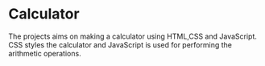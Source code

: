 # Calculator

The projects aims on making a calculator using HTML,CSS and JavaScript. CSS styles the calculator and JavaScript is used for performing the arithmetic operations.
